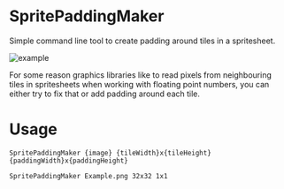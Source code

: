 # SpritePaddingMaker

Simple command line tool to create padding around tiles in a spritesheet. 

![example](https://i.imgur.com/hIubSy7.png)

For some reason graphics libraries like to read pixels from neighbouring tiles in spritesheets when working with floating point numbers, you can either try to fix that or add padding around each tile.

# Usage
```
SpritePaddingMaker {image} {tileWidth}x{tileHeight} {paddingWidth}x{paddingHeight}
```
```
SpritePaddingMaker Example.png 32x32 1x1
```
